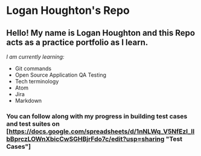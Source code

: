 # Logan Houghton's Repo

## Hello! My name is Logan Houghton and this Repo acts as a practice portfolio as I learn.

_I am currently learning:_
* Git commands
* Open Source Application QA Testing
* Tech terminology
* Atom
* Jira
* Markdown

### You can follow along with my progress in building test cases and test suites on [https://docs.google.com/spreadsheets/d/1nNLWq_V5NfEzI_lIbBprczLOWnXbicCwSGHBjrFdo7c/edit?usp=sharing "Test Cases"]
